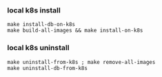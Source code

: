 ### local k8s install

```
make install-db-on-k8s
make build-all-images && make install-on-k8s
```

### local k8s uninstall

```
make uninstall-from-k8s ; make remove-all-images
make uninstall-db-from-k8s
```
